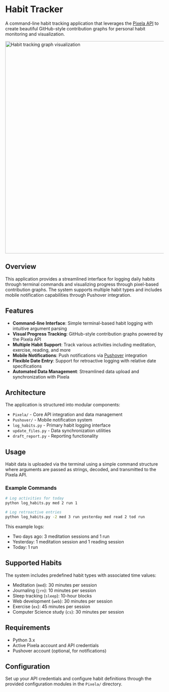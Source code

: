 # Habit Tracker

A command-line habit tracking application that leverages the [Pixela API](https://pixe.la/) to create beautiful GitHub-style contribution graphs for personal habit monitoring and visualization.

<img width="672" alt="Habit tracking graph visualization" src="https://user-images.githubusercontent.com/1097533/47780099-0e27cb80-dd3e-11e8-87ef-426bb7cfc76c.png">

## Overview

This application provides a streamlined interface for logging daily habits through terminal commands and visualizing progress through pixel-based contribution graphs. The system supports multiple habit types and includes mobile notification capabilities through Pushover integration.

## Features

- **Command-line Interface**: Simple terminal-based habit logging with intuitive argument parsing
- **Visual Progress Tracking**: GitHub-style contribution graphs powered by the Pixela API
- **Multiple Habit Support**: Track various activities including meditation, exercise, reading, and more
- **Mobile Notifications**: Push notifications via [Pushover](https://pushover.net/) integration
- **Flexible Date Entry**: Support for retroactive logging with relative date specifications
- **Automated Data Management**: Streamlined data upload and synchronization with Pixela

## Architecture

The application is structured into modular components:

- `Pixela/` - Core API integration and data management
- `Pushover/` - Mobile notification system
- `log_habits.py` - Primary habit logging interface
- `update_files.py` - Data synchronization utilities
- `draft_report.py` - Reporting functionality

## Usage

Habit data is uploaded via the terminal using a simple command structure where arguments are passed as strings, decoded, and transmitted to the Pixela API.

### Example Commands

```bash
# Log activities for today
python log_habits.py med 2 run 1

# Log retroactive entries
python log_habits.py -2 med 3 run yesterday med read 2 tod run
```

This example logs:
- Two days ago: 3 meditation sessions and 1 run
- Yesterday: 1 meditation session and 1 reading session  
- Today: 1 run

## Supported Habits

The system includes predefined habit types with associated time values:
- Meditation (`med`): 30 minutes per session
- Journaling (`jrn`): 10 minutes per session
- Sleep tracking (`sleep`): 10-hour blocks
- Web development (`web`): 30 minutes per session
- Exercise (`ex`): 45 minutes per session
- Computer Science study (`cs`): 30 minutes per session

## Requirements

- Python 3.x
- Active Pixela account and API credentials
- Pushover account (optional, for notifications)

## Configuration

Set up your API credentials and configure habit definitions through the provided configuration modules in the `Pixela/` directory.
